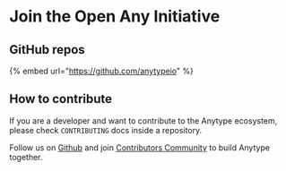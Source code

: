 # Join the Open Any Initiative

## **GitHub repos**

{% embed url="https://github.com/anytypeio" %}

## **How to contribute**

If you are a developer and want to contribute to the Anytype ecosystem, please check `CONTRIBUTING` docs inside a repository.&#x20;

Follow us on [Github](https://github.com/anyproto) and join [Contributors Community](https://github.com/orgs/anyproto/discussions) to build Anytype together.
